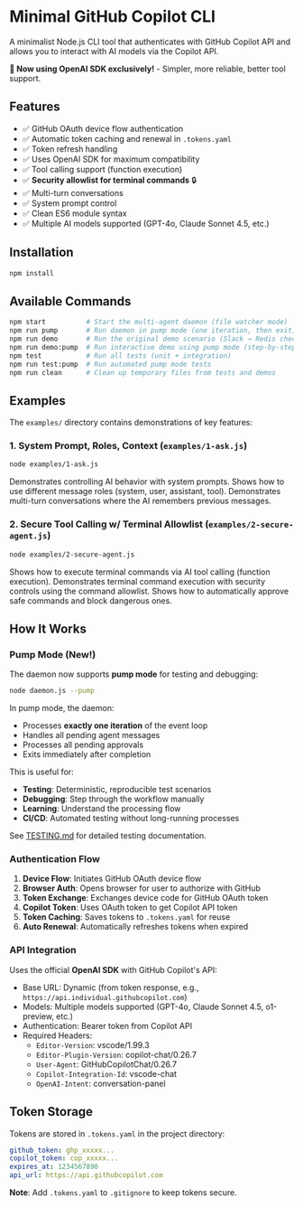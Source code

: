 # Minimal GitHub Copilot CLI

A minimalist Node.js CLI tool that authenticates with GitHub Copilot API and allows you to interact with AI models via the Copilot API.

**🚀 Now using OpenAI SDK exclusively!** - Simpler, more reliable, better tool support.

## Features

- ✅ GitHub OAuth device flow authentication
- ✅ Automatic token caching and renewal in `.tokens.yaml`
- ✅ Token refresh handling
- ✅ Uses OpenAI SDK for maximum compatibility
- ✅ Tool calling support (function execution)
- ✅ **Security allowlist for terminal commands** 🔒
- ✅ Multi-turn conversations
- ✅ System prompt control
- ✅ Clean ES6 module syntax
- ✅ Multiple AI models supported (GPT-4o, Claude Sonnet 4.5, etc.)

## Installation

```bash
npm install
```

## Available Commands

```bash
npm start          # Start the multi-agent daemon (file watcher mode)
npm run pump       # Run daemon in pump mode (one iteration, then exit)
npm run demo       # Run the original demo scenario (Slack → Redis check → response)
npm run demo:pump  # Run interactive demo using pump mode (step-by-step)
npm test           # Run all tests (unit + integration)
npm run test:pump  # Run automated pump mode tests
npm run clean      # Clean up temporary files from tests and demos
```

## Examples

The `examples/` directory contains demonstrations of key features:

### 1. System Prompt, Roles, Context (`examples/1-ask.js`)
```bash
node examples/1-ask.js
```
Demonstrates controlling AI behavior with system prompts.
Shows how to use different message roles (system, user, assistant, tool).
Demonstrates multi-turn conversations where the AI remembers previous messages.

### 2. Secure Tool Calling w/ Terminal Allowlist (`examples/2-secure-agent.js`)
```bash
node examples/2-secure-agent.js
```
Shows how to execute terminal commands via AI tool calling (function execution).
Demonstrates terminal command execution with security controls using the command allowlist.
Shows how to automatically approve safe commands and block dangerous ones.

## How It Works

### Pump Mode (New!)

The daemon now supports **pump mode** for testing and debugging:

```bash
node daemon.js --pump
```

In pump mode, the daemon:
- Processes **exactly one iteration** of the event loop
- Handles all pending agent messages
- Processes all pending approvals
- Exits immediately after completion

This is useful for:
- **Testing**: Deterministic, reproducible test scenarios
- **Debugging**: Step through the workflow manually
- **Learning**: Understand the processing flow
- **CI/CD**: Automated testing without long-running processes

See [TESTING.md](TESTING.md) for detailed testing documentation.

### Authentication Flow

1. **Device Flow**: Initiates GitHub OAuth device flow
2. **Browser Auth**: Opens browser for user to authorize with GitHub
3. **Token Exchange**: Exchanges device code for GitHub OAuth token
4. **Copilot Token**: Uses OAuth token to get Copilot API token
5. **Token Caching**: Saves tokens to `.tokens.yaml` for reuse
6. **Auto Renewal**: Automatically refreshes tokens when expired

### API Integration

Uses the official **OpenAI SDK** with GitHub Copilot's API:
- Base URL: Dynamic (from token response, e.g., `https://api.individual.githubcopilot.com`)
- Models: Multiple models supported (GPT-4o, Claude Sonnet 4.5, o1-preview, etc.)
- Authentication: Bearer token from Copilot API
- Required Headers:
  - `Editor-Version`: vscode/1.99.3
  - `Editor-Plugin-Version`: copilot-chat/0.26.7
  - `User-Agent`: GitHubCopilotChat/0.26.7
  - `Copilot-Integration-Id`: vscode-chat
  - `OpenAI-Intent`: conversation-panel

## Token Storage

Tokens are stored in `.tokens.yaml` in the project directory:

```yaml
github_token: ghp_xxxxx...
copilot_token: cop_xxxxx...
expires_at: 1234567890
api_url: https://api.githubcopilot.com
```

**Note**: Add `.tokens.yaml` to `.gitignore` to keep tokens secure.

